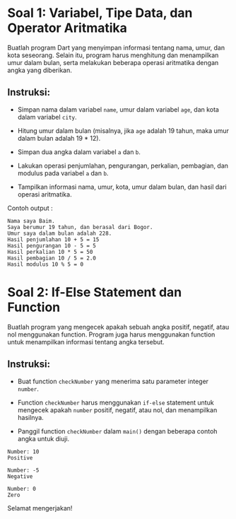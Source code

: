 # Soal 1: Variabel, Tipe Data, dan Operator Aritmatika
Buatlah program Dart yang menyimpan informasi tentang nama, umur, dan kota seseorang. Selain itu, program harus menghitung dan menampilkan umur dalam bulan, serta melakukan beberapa operasi aritmatika dengan angka yang diberikan.

## Instruksi:

- Simpan nama dalam variabel `name`, umur dalam variabel `age`, dan kota dalam variabel `city`.

- Hitung umur dalam bulan (misalnya, jika `age` adalah 19 tahun, maka umur dalam bulan adalah 19 * 12).

- Simpan dua angka dalam variabel `a` dan `b`.

- Lakukan operasi penjumlahan, pengurangan, perkalian, pembagian, dan modulus pada variabel `a` dan `b`.

- Tampilkan informasi nama, umur, kota, umur dalam bulan, dan hasil dari operasi aritmatika.

Contoh output :
```
Nama saya Baim.
Saya berumur 19 tahun, dan berasal dari Bogor.
Umur saya dalam bulan adalah 228.
Hasil penjumlahan 10 + 5 = 15
Hasil pengurangan 10 - 5 = 5
Hasil perkalian 10 * 5 = 50
Hasil pembagian 10 / 5 = 2.0
Hasil modulus 10 % 5 = 0
```

# Soal 2: If-Else Statement dan Function
Buatlah program yang mengecek apakah sebuah angka positif, negatif, atau nol menggunakan function. Program juga harus menggunakan function untuk menampilkan informasi tentang angka tersebut.

## Instruksi:
- Buat function `checkNumber` yang menerima satu parameter integer `number`.

- Function `checkNumber` harus menggunakan `if-else` statement untuk mengecek apakah `number` positif, negatif, atau nol, dan menampilkan hasilnya.

- Panggil function `checkNumber` dalam `main()` dengan beberapa contoh angka untuk diuji.
```
Number: 10
Positive

Number: -5
Negative

Number: 0
Zero
```

Selamat mengerjakan!